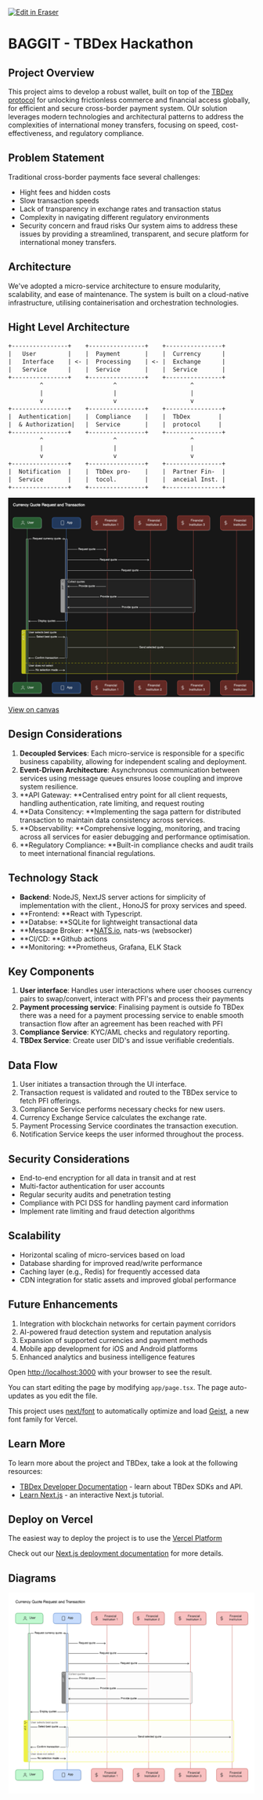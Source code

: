 <p><a target="_blank" href="https://app.eraser.io/workspace/NCv6EQxBoMJcPwGbZdf2" id="edit-in-eraser-github-link"><img alt="Edit in Eraser" src="https://firebasestorage.googleapis.com/v0/b/second-petal-295822.appspot.com/o/images%2Fgithub%2FOpen%20in%20Eraser.svg?alt=media&amp;token=968381c8-a7e7-472a-8ed6-4a6626da5501"></a></p>

# BAGGIT - TBDex Hackathon


## Project Overview
This project aims to develop a robust wallet, built on top of the [﻿TBDex protocol](https://tbdex.io/)﻿ for unlocking frictionless commerce and financial access globally, for efficient and secure cross-border payment system. OUr solution leverages modern technologies and architectural patterns to address the complexities of international money transfers, focusing on speed, cost-effectiveness, and regulatory compliance.



## Problem Statement
Traditional cross-border payments face several challenges:

- Hight fees and hidden costs
- Slow transaction speeds
- Lack of transparency in exchange rates and transaction status
- Complexity in navigating different regulatory environments
- Security concern and fraud risks
Our system aims to address these issues by providing a streamlined, transparent, and secure platform for international money transfers.



## Architecture
We've adopted a micro-service architecture to ensure modularity, scalability, and ease of maintenance. The system is built on a cloud-native infrastructure, utilising containerisation and orchestration technologies.

## Hight Level Architecture
```
+----------------+    +----------------+    +----------------+
|   User         |    |  Payment       |    |  Currency      |
|   Interface    | <- |  Processing    | <- |  Exchange      |
|   Service      |    |  Service       |    |  Service       |
+----------------+    +----------------+    +----------------+
         ^                    ^                     ^
         |                    |                     |
         v                    v                     v
+----------------+    +----------------+    +----------------+
|  Authentication|    |  Compliance    |    |  TbDex        |
|  & Authorization|   |  Service       |    |  protocol     |
+----------------+    +----------------+    +----------------+
         ^                    ^                     ^
         |                    |                     |
         v                    v                     v
+----------------+    +----------------+    +----------------+
|  Notification  |    |  TbDex pro-    |    |  Partner Fin-  |
|  Service       |    |  tocol.        |    |  anceial Inst. |
+----------------+    +----------------+    +----------------+
```


![image.png](/.eraser/NCv6EQxBoMJcPwGbZdf2___3fkoYVJn9TRLtpnQzGfRDQm7ahg1___0ROH20ExyPL59cOIYwOd4.png "image.png")



[﻿View on canvas](https://app.eraser.io/workspace/NCv6EQxBoMJcPwGbZdf2?elements=eTePT6mr3ZfuUguEmj4Z8Q) 

## Design Considerations
1. **Decoupled Services**: Each micro-service is responsible for a specific business capability, allowing for independent scaling and deployment.
2. **Event-Driven Architecture**: Asynchronous communication between services using message queues ensures loose coupling and improve system resilience.
3. **API Gateway: **Centralised entry point for all client requests, handling authentication, rate limiting, and request routing
4. **Data Consitency: **Implementing the saga pattern for distributed transaction to maintain data consistency across services.
5. **Observability: **Comprehensive logging, monitoring, and tracing across all services for easier debugging and performance optimisation.
6. **Regulatory Compliance: **Built-in compliance checks and audit trails to meet international financial regulations.


## Technology Stack
- **Backend**: NodeJS, NextJS server actions for simplicity of implementation with the client., HonoJS for proxy services and speed.
- **Frontend: **React with Typescript.
- **Databse: **SQLite for lightweight transactional data
- **Message Broker: **[﻿NATS.io](https://nats.io/), nats-ws (websocker)
- **CI/CD: **Github actions
- **Monitoring: **Prometheus, Grafana, ELK Stack


## Key Components
1. **User interface**: Handles user interactions where user chooses currency pairs to swap/convert, interact with PFI's and process their payments
2. **Payment processing service**: Finalising payment is outside fo TBDex there was a need for a payment processing service to enable smooth transaction flow after an agreement has been reached with PFI
3. **Compliance Service**: KYC/AML checks and regulatory reporting.
4. **TBDex Service**: Create user DID's and issue verifiable credentials.


## Data Flow
1. User initiates a transaction through the UI interface.
2. Transaction request is validated and routed to the TBDex service to fetch PFI offerings.
3. Compliance Service performs necessary checks for new users.
4. Currency Exchange Service calculates the exchange rate.
5. Payment Processing Service coordinates the transaction execution.
6. Notification Service keeps the user informed throughout the process.
## Security Considerations
- End-to-end encryption for all data in transit and at rest
- Multi-factor authentication for user accounts
- Regular security audits and penetration testing
- Compliance with PCI DSS for handling payment card information
- Implement rate limiting and fraud detection algorithms
## Scalability
- Horizontal scaling of micro-services based on load
- Database sharding for improved read/write performance
- Caching layer (e.g., Redis) for frequently accessed data
- CDN integration for static assets and improved global performance
## Future Enhancements
1. Integration with blockchain networks for certain payment corridors
2. AI-powered fraud detection system and reputation analysis
3. Expansion of supported currencies and payment methods
4. Mobile app development for iOS and Android platforms
5. Enhanced analytics and business intelligence features


Open [﻿http://localhost:3000](http://localhost:3000/) with your browser to see the result.

You can start editing the page by modifying `app/page.tsx`. The page auto-updates as you edit the file.

This project uses [﻿next/font](https://nextjs.org/docs/app/building-your-application/optimizing/fonts) to automatically optimize and load [﻿Geist](https://vercel.com/font), a new font family for Vercel.

## Learn More
To learn more about the project and TBDex, take a look at the following resources:

- [﻿TBDex Developer Documentation](https://www.tbdex.io/developers)  - learn about TBDex SDKs and API.
- [﻿Learn Next.js](https://nextjs.org/learn)  - an interactive Next.js tutorial.


## Deploy on Vercel
The easiest way to deploy the project is to use the [﻿Vercel Platform](https://vercel.com/new?utm_medium=default-template&filter=next.js&utm_source=create-next-app&utm_campaign=create-next-app-readme) 

Check out our [﻿Next.js deployment documentation](https://nextjs.org/docs/app/building-your-application/deploying) for more details.


<!-- eraser-additional-content -->
## Diagrams
<!-- eraser-additional-files -->
<a href="/README-Currency Quote Request and Transaction-1.eraserdiagram" data-element-id="eTCZdqU6u4vZgAZw66nxK"><img src="/.eraser/NCv6EQxBoMJcPwGbZdf2___3fkoYVJn9TRLtpnQzGfRDQm7ahg1___---diagram----67b0c46426cbbfdb47f0d7451523b7b4-Currency-Quote-Request-and-Transaction.png" alt="" data-element-id="eTCZdqU6u4vZgAZw66nxK" /></a>
<!-- end-eraser-additional-files -->
<!-- end-eraser-additional-content -->
<!--- Eraser file: https://app.eraser.io/workspace/NCv6EQxBoMJcPwGbZdf2 --->
